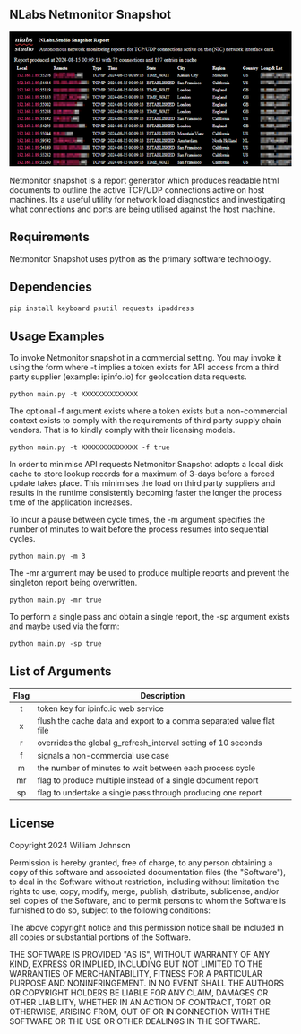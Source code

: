 ## NLabs Netmonitor Snapshot

![Netmonitor Snapshot](sample.png)

Netmonitor snapshot is a report generator which produces readable html documents to outline the active TCP/UDP connections active on host machines. Its a useful utility for network load diagnostics and investigating what connections and ports are being utilised against the host machine.

## Requirements

Netmonitor Snapshot uses python as the primary software technology.

## Dependencies

```
pip install keyboard psutil requests ipaddress
```

## Usage Examples

To invoke Netmonitor snapshot in a commercial setting. You may invoke it using the form where -t implies a token exists for API access from a third party supplier (example: ipinfo.io) for geolocation data requests.

```
python main.py -t XXXXXXXXXXXXXX
```

The optional -f argument exists where a token exists but a non-commercial context exists to comply with the requirements of third party supply chain vendors. That is to kindly comply with their licensing models.

```
python main.py -t XXXXXXXXXXXXXX -f true
```

In order to minimise API requests Netmonitor Snapshot adopts a local disk cache to store lookup records for a maximum of 3-days before a forced update takes place. This minimises the load on third party suppliers and results in the runtime consistently becoming faster the longer the process time of the application increases.

To incur a pause between cycle times, the -m argument specifies the number of minutes to wait before the process resumes into sequential cycles.

```
python main.py -m 3
```

The -mr argument may be used to produce multiple reports and prevent the singleton report being overwritten.

```
python main.py -mr true
```

To perform a single pass and obtain a single report, the -sp argument exists and maybe used via the form:

```
python main.py -sp true
```

## List of Arguments

| Flag | Description                                                          |
|:----:|----------------------------------------------------------------------|
| t    | token key for ipinfo.io web service                                  |
| x    | flush the cache data and export to a comma separated value flat file |
| r    | overrides the global g_refresh_interval setting of 10 seconds        |
| f    | signals a non-commercial use case                                    |
| m    | the number of minutes to wait between each process cycle             |
| mr   | flag to produce multiple instead of a single document report         |
| sp   | flag to undertake a single pass through producing one report         |

## License

Copyright 2024 William Johnson

Permission is hereby granted, free of charge, to any person obtaining a copy of this software and associated documentation files (the "Software"), to deal in the Software without restriction, including without limitation the rights to use, copy, modify, merge, publish, distribute, sublicense, and/or sell copies of the Software, and to permit persons to whom the Software is furnished to do so, subject to the following conditions:

The above copyright notice and this permission notice shall be included in all copies or substantial portions of the Software.

THE SOFTWARE IS PROVIDED "AS IS", WITHOUT WARRANTY OF ANY KIND, EXPRESS OR IMPLIED, INCLUDING BUT NOT LIMITED TO THE WARRANTIES OF MERCHANTABILITY, FITNESS FOR A PARTICULAR PURPOSE AND NONINFRINGEMENT. IN NO EVENT SHALL THE AUTHORS OR COPYRIGHT HOLDERS BE LIABLE FOR ANY CLAIM, DAMAGES OR OTHER LIABILITY, WHETHER IN AN ACTION OF CONTRACT, TORT OR OTHERWISE, ARISING FROM, OUT OF OR IN CONNECTION WITH THE SOFTWARE OR THE USE OR OTHER DEALINGS IN THE SOFTWARE.

